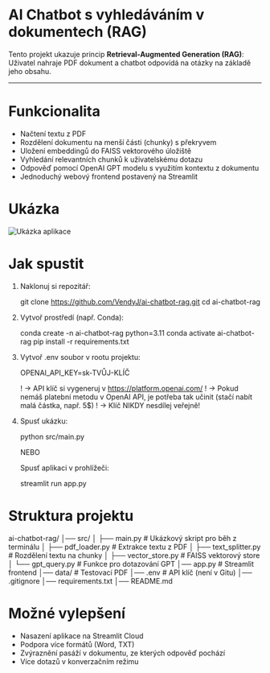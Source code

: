 # AI Chatbot s vyhledáváním v dokumentech (RAG)

Tento projekt ukazuje princip **Retrieval-Augmented Generation (RAG)**:  
Uživatel nahraje PDF dokument a chatbot odpovídá na otázky na základě jeho obsahu.

---

# Funkcionalita

- Načtení textu z PDF
- Rozdělení dokumentu na menší části (chunky) s překryvem
- Uložení embeddingů do FAISS vektorového úložiště
- Vyhledání relevantních chunků k uživatelskému dotazu
- Odpověď pomocí OpenAI GPT modelu s využitím kontextu z dokumentu
- Jednoduchý webový frontend postavený na Streamlit

# Ukázka

![Ukázka aplikace](screenshot.png)

# Jak spustit

1. Naklonuj si repozitář:

   git clone https://github.com/VendyJ/ai-chatbot-rag.git
   cd ai-chatbot-rag

2. Vytvoř prostředí (např. Conda):

   conda create -n ai-chatbot-rag python=3.11
   conda activate ai-chatbot-rag
   pip install -r requirements.txt

3. Vytvoř .env soubor v rootu projektu:

   OPENAI_API_KEY=sk-TVŮJ-KLÍČ

   ! -> API klíč si vygeneruj v https://platform.openai.com/
   ! -> Pokud nemáš platební metodu v OpenAI API, je potřeba tak učinit (stačí nabít malá částka, např. 5$)
   ! -> Klíč NIKDY nesdílej veřejně!

4. Spusť ukázku:

   python src/main.py

   NEBO

   Spusť aplikaci v prohlížeči:

   streamlit run app.py

# Struktura projektu

ai-chatbot-rag/
│── src/
│   ├── main.py          # Ukázkový skript pro běh z terminálu
│   ├── pdf_loader.py    # Extrakce textu z PDF
│   ├── text_splitter.py # Rozdělení textu na chunky
│   ├── vector_store.py  # FAISS vektorový store
│   └── gpt_query.py     # Funkce pro dotazování GPT
│── app.py               # Streamlit frontend
│── data/                # Testovací PDF
│── .env                 # API klíč (není v Gitu)
│── .gitignore
│── requirements.txt
│── README.md

# Možné vylepšení

- Nasazení aplikace na Streamlit Cloud
- Podpora více formátů (Word, TXT)
- Zvýraznění pasáží v dokumentu, ze kterých odpověď pochází
- Více dotazů v konverzačním režimu